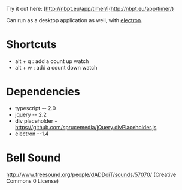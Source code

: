 Try it out here: [http://nbpt.eu/app/timer/](http://nbpt.eu/app/timer/)

Can run as a desktop application as well, with [electron](http://electron.atom.io/).


Shortcuts
=========


- alt + q : add a count up watch
- alt + w : add a count down watch


Dependencies
============


- typescript -- 2.0
- jquery -- 2.2
- div placeholder - https://github.com/sprucemedia/jQuery.divPlaceholder.js
- electron --1.4


Bell Sound
==========

http://www.freesound.org/people/dADDoiT/sounds/57070/   (Creative Commons 0 License)

